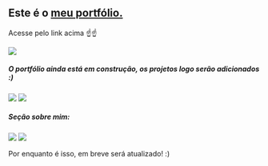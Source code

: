 <h2>Este é o <a href="https://esteroliveira04.github.io/Portfolio/">meu portfólio.</a></h2>
<p>Acesse pelo link acima ☝️☝️</p>
<img src="https://github.com/user-attachments/assets/79ec90bf-a0c1-4e52-8151-5a0a51960f1d"></img>
<h5>O portfólio ainda está em construção, os projetos logo serão adicionados :)</h5>
<img src="https://github.com/user-attachments/assets/4795bd23-5a9b-4251-81dd-ffdc947e3152"></img>
<img src="https://github.com/user-attachments/assets/9fe67966-ef40-4940-ad1d-fa62f0c868d3"></img>
<h5>Seção sobre mim:</h5>
<img src="https://github.com/user-attachments/assets/4fdac1f7-9ade-489c-8d09-984ca6dbdfa1"></img>
<img src="https://github.com/user-attachments/assets/554cffda-cf03-4bd6-b22c-5309449dc2fc"></img>
<p>Por enquanto é isso, em breve será atualizado! :)</p>
